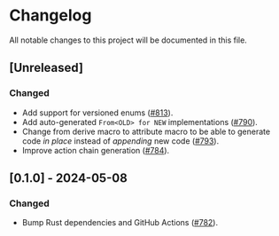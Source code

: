 # Changelog

All notable changes to this project will be documented in this file.

## [Unreleased]

### Changed

- Add support for versioned enums ([#813]).
- Add auto-generated `From<OLD> for NEW` implementations ([#790]).
- Change from derive macro to attribute macro to be able to generate code
  _in place_ instead of _appending_ new code ([#793]).
- Improve action chain generation ([#784]).

[#784]: https://github.com/stackabletech/operator-rs/pull/784
[#790]: https://github.com/stackabletech/operator-rs/pull/790
[#793]: https://github.com/stackabletech/operator-rs/pull/793
[#813]: https://github.com/stackabletech/operator-rs/pull/813

## [0.1.0] - 2024-05-08

### Changed

- Bump Rust dependencies and GitHub Actions ([#782]).

[#782]: https://github.com/stackabletech/operator-rs/pull/782
